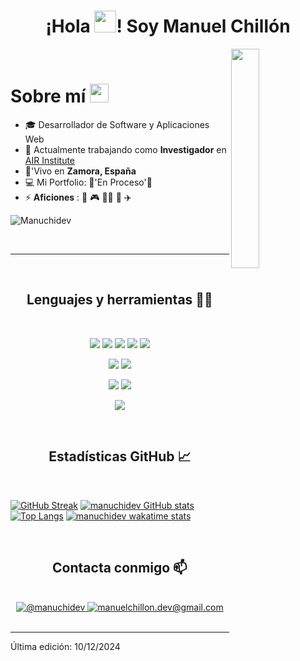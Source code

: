 <h1 align="center">¡Hola <img src="https://media.giphy.com/media/hvRJCLFzcasrR4ia7z/giphy.gif" width="35">! Soy Manuel Chillón </h1>


<!--Night Owl image-->
<div>
  <img align="right" width="30%" src="https://owlbertsio-resized.s3.amazonaws.com/Popper.psd.full.png">
</div>

<br />

<h1 align="left"> Sobre mí 
<img src="https://emojis.slackmojis.com/emojis/images/1531849430/4246/blob-sunglasses.gif?1531849430" width="30"/></h1>

- 🎓 Desarrollador de Software y Aplicaciones Web
- 🏢 Actualmente trabajando como **Investigador** en [AIR Institute](https://air-institute.com/)
- 🏡'Vivo en **Zamora, España**
- 💻 Mi Portfolio: 🚧'En Proceso'🚧
- ⚡ **Aficiones** : 🍕 🎮 🏋️‍♂️ 🥊 ✈️

<!--Contador Visitas Perfil-->
<p align="left">
  <img src="https://komarev.com/ghpvc/?username=manuchidev&label=Profile%20views&color=770677&style=for-the-badge&logo=star" alt="Manuchidev" style="padding-right:20px;" />
</p>

<br>

---

<br>

<h2 align="center">Lenguajes y herramientas 🧑‍💻</h2>
<br>

<p align="center">
<img src="https://img.icons8.com/color/48/000000/html-5--v1.png"/> <img src="https://img.icons8.com/color/48/000000/css3.png"/> <img src="https://img.icons8.com/color/48/000000/javascript--v1.png"/> <img src="https://img.icons8.com/office/48/000000/ts.png"/> <img src="https://img.icons8.com/color/48/000000/nextjs.png"/>
</p>

<p align="center">
<img src="https://img.icons8.com/color/48/000000/java-coffee-cup-logo--v1.png"/> <img src="https://img.icons8.com/officel/48/000000/php-logo.png"/> 
</p>

<p align="center">
<img src="https://img.icons8.com/color/48/000000/mysql-logo.png"/> <img src="https://img.icons8.com/color/48/000000/postgresql.png"/>
</p>

<p align="center">
<img src="https://img.icons8.com/color/48/000000/npm.png"/>
</p>


<br>

<h2 align="center">Estadísticas GitHub 📈</h2>

<br>

[![GitHub Streak](https://github-readme-streak-stats.herokuapp.com?user=manuchidev&theme=algolia&date_format=M%20j%5B%2C%20Y%5D)](https://git.io/streak-stats) [![manuchidev GitHub stats](https://github-readme-stats.vercel.app/api?username=manuchidev&theme=algolia)](https://github.com/manuchidev/github-readme-stats) [![Top Langs](https://github-readme-stats.vercel.app/api/top-langs/?username=manuchidev&theme=algolia)](https://github.com/manuchidev/github-readme-stats) [![manuchidev wakatime stats](https://github-readme-stats.vercel.app/api/wakatime?username=WinterWolf97&theme=algolia)](https://github.com/WinterWolf97/github-readme-stats)

<br>

<h2 align="center">Contacta conmigo 📫</h2>

<br>

<div align="center">
  <a href="https://www.linkedin.com/in/manuchidev/">
    <img src="https://img.icons8.com/fluency/48/000000/linkedin.png" alt="@manuchidev" title="@manuchidev">
  </a>
  <a href="mailto:manuelchillon.dev@gmail.com">
    <img src="https://img.icons8.com/fluency/48/000000/apple-mail.png" alt="manuelchillon.dev@gmail.com" title="manuelchillon.dev@gmail.com">
  </a>
</div>


<br>


---

Última edición: 10/12/2024
